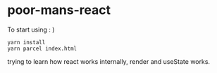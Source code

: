 # poor-mans-react

To start using : )

```
yarn install
yarn parcel index.html
```

trying to learn how react works internally, render and useState works.
